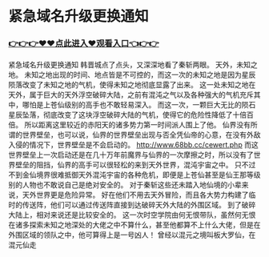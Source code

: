 # 紧急域名升级更换通知

### <a href="https://github.com/asidw/xian/issues/1">👉👉👉♥♥点此进入♥观看入口👈👉👉</a>

紧急域名升级更换通知
韩晋城点了点头，又深深地看了秦斩两眼。
    天外，未知之地。
    未知之地出现的时间、地点皆是不可控的，而这一次的未知之地是因为星辰陨落改变了未知之地的气机，使得未知之地彻底显露了出来。
    这一处未知之地在天外，属于巨大的天外浮空破碎大陆，之前有混沌之气以及各种强大的气机充斥其中，哪怕是上苍仙级别的高手也不敢轻易深入。
    而这一次，一颗巨大无比的陨石星辰坠落，彻底改变了这块浮空破碎大陆的气机，使得它的危险性降低了十倍百倍。
    所以距离这里较近的赤阳天的诸多势力第一时间派人围上了他。
    仙界没有所谓的世界壁垒，也可以说，仙界的世界壁垒出现与否全凭仙帝的心意，在没有外敌入侵的情况下，世界壁垒是不会启动的。
    http://www.68bb.cc/cewert.php
    而这世界壁垒上一次启动还是在几十万年前魔界与仙界的一次摩擦之时，所以没有了世界壁垒的阻挡，仙界的高手可以很轻松的来到天外世界，混沌宇宙之中。
    只不过不到金仙境界很难抵御天外混沌宇宙的各种危机，即便是上苍仙甚至是仙王那等级别的人物也不敢说自己是绝对安全的。
    对于秦斩这些还未踏入地仙境的小辈来说，天外世界更是危险异常。
    好在他们不用去天外冒险，而且各大势力构建了临时的传送阵，他们可以通过传送阵直接到达破碎天外大陆的外围区域。
    到了破碎大陆上，相对来说还是比较安全的。
    这一次时空学院由何无恨带队，虽然何无恨在诸多探索未知之地深处的大佬之中不算什么，甚至他都算不上什么大佬，但是在外围区域的领队之中，他可算得上是一号凶人！
    曾经以混元之境叫板大罗仙，在混元仙走
